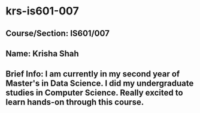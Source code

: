 # krs-is601-007

## Course/Section: IS601/007

## Name: Krisha Shah

## Brief Info: I am currently in my second year of Master's in Data Science. I did my undergraduate studies in Computer Science. Really excited to learn hands-on through this course.
